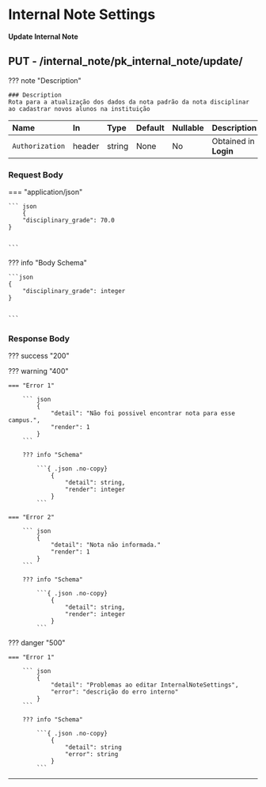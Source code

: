 # Internal Note Settings


**Update Internal Note**
## **<element class="http-put">PUT<element>** - /internal_note/<element class="path-put">pk_internal_note</element>/update/




??? note "Description"
    
    ### Description
    Rota para a atualização dos dados da nota padrão da nota disciplinar ao cadastrar novos alunos na instituição


| Name              | In | Type | Default | Nullable | Description                          |
| :-----------------|:---|:-----|:--------|:---------|:------------------------------------ |
| `Authorization`   | header | string | None | No | Obtained in **Login** |




### **Request Body**


=== "application/json"

    ``` json
        {
        "disciplinary_grade": 70.0
    }


    ```
??? info "Body Schema"
    
    ```json
    {
        "disciplinary_grade": integer
    }


    ```

### **Response Body**

??? success "200"


??? warning "400"

    === "Error 1"

        ``` json
            {
                "detail": "Não foi possivel encontrar nota para esse campus.",
                "render": 1
            }
        ```

        ??? info "Schema"
        
            ```{ .json .no-copy}
                {
                    "detail": string,
                    "render": integer
                }
            ```

    === "Error 2"

        ``` json
            {
                "detail": "Nota não informada."
                "render": 1
            }
        ```

        ??? info "Schema"
        
            ```{ .json .no-copy}
                {
                    "detail": string,
                    "render": integer
                }
            ```

??? danger "500"

    === "Error 1"

        ``` json
            {
                "detail": "Problemas ao editar InternalNoteSettings",
                "error": "descrição do erro interno"
            }
        ```

        ??? info "Schema"
        
            ```{ .json .no-copy}
                {
                    "detail": string
                    "error": string
                }
            ```

---
